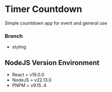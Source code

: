 
# Timer Countdown

Simple countdown app for event and general use

### Branch

- styling

## NodeJS Version Environment

- React = v19.0.0
- NodeJS = v22.13.0
- PNPM = v9.15..4
